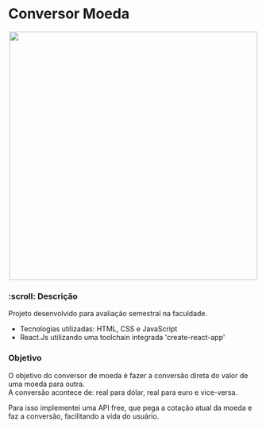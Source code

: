 <h1> Conversor Moeda </h1>

<p align="center">
  <img src="https://i.imgur.com/t1g8qBU.png" width="500">
</p>

<h3> :scroll: Descrição </h3>

Projeto desenvolvido para avaliação semestral na faculdade.

* Tecnologias utilizadas: HTML, CSS e JavaScript
* React.Js utilizando uma toolchain integrada 'create-react-app'

<h3> Objetivo </h3>

O objetivo do conversor de moeda é fazer a conversão direta do valor de uma moeda para outra.<br>
A conversão acontece de: real para dólar, real para euro e vice-versa.

Para isso implementei uma API free, que pega a cotação atual da moeda e faz a conversão, facilitando a vida do usuário.
